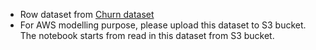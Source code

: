 - Row dataset from [Churn dataset](https://www.kaggle.com/blastchar/telco-customer-churn)
- For AWS modelling purpose, please upload this dataset to S3 bucket. The notebook starts from read in this dataset from S3 bucket.
